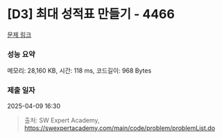 # [D3] 최대 성적표 만들기 - 4466 

[문제 링크](https://swexpertacademy.com/main/code/problem/problemDetail.do?contestProbId=AWOUfCJ6qVMDFAWg) 

### 성능 요약

메모리: 28,160 KB, 시간: 118 ms, 코드길이: 968 Bytes

### 제출 일자

2025-04-09 16:30



> 출처: SW Expert Academy, https://swexpertacademy.com/main/code/problem/problemList.do